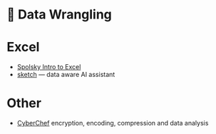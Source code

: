 # 🧩 Data Wrangling

# Excel
- [Spolsky Intro to Excel](https://www.youtube.com/watch?v=0nbkaYsR94c)
- [sketch](https://github.com/approximatelabs/sketch) — data aware AI assistant

# Other
- [CyberChef](https://gchq.github.io/CyberChef/)  encryption, encoding, compression and data analysis